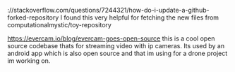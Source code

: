 ://stackoverflow.com/questions/7244321/how-do-i-update-a-github-forked-repository
I found this very helpful for fetching the new files from computationalmystic/toy-repository

https://evercam.io/blog/evercam-goes-open-source this is a cool open source codebase thats for streaming video with ip cameras. Its used by an android app which is also open source and that im using for a drone project im working on.
